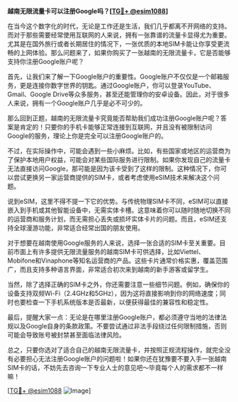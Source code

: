 **越南无限流量卡可以注册Google吗？[[TG💪+ @esim1088](https://t.me/s/esim1088)]**

在当今这个数字化的时代，无论是工作还是生活，我们几乎都离不开网络的支持。而对于那些需要经常使用互联网的人来说，拥有一张靠谱的流量卡显得尤为重要。尤其是在国外旅行或者长期居住的情况下，一张优质的本地SIM卡能让你享受更流畅的上网体验。那么问题来了，如果你购买了一张越南的无限流量卡，它是否能够支持你注册Google账户呢？

首先，让我们来了解一下Google账户的重要性。Google账户不仅仅是一个邮箱服务，更是连接你数字世界的钥匙。通过Google账户，你可以登录YouTube、Gmail、Google Drive等众多服务，甚至还能管理你的安卓设备。因此，对于很多人来说，拥有一个Google账户几乎是必不可少的。

那么回到正题，越南的无限流量卡究竟能否帮助我们成功注册Google账户呢？答案是肯定的！只要你的手机卡能够正常连接到互联网，并且没有被限制访问Google的服务，理论上你是完全可以注册Google账户的。

不过，在实际操作中，可能会遇到一些小麻烦。比如，有些国家或地区的运营商为了保护本地用户权益，可能会对某些国际服务进行限制。如果你发现自己的流量卡无法直接访问Google，那可能是因为该卡受到了这样的限制。这种情况下，你可以尝试更换另一家运营商提供的SIM卡，或者考虑使用eSIM技术来解决这个问题。

说到eSIM，这里不得不提一下它的优势。与传统物理SIM卡不同，eSIM可以直接嵌入到手机或其他智能设备中，无需实体卡槽。这意味着你可以随时随地切换不同的运营商和服务计划，而无需担心丢失或损坏实体卡片的问题。而且，eSIM还支持全球漫游功能，非常适合经常出国的朋友使用。

对于想要在越南使用Google服务的人来说，选择一张合适的SIM卡至关重要。目前市面上有许多提供无限流量服务的越南SIM卡可供选择，比如Viettel、Mobifone和Vinaphone等知名运营商的产品。这些卡片通常价格实惠，覆盖范围广，而且支持多种语言界面，非常适合初次来到越南的新手游客或留学生。

当然，除了选择正确的SIM卡之外，你还需要注意一些细节问题。例如，确保你的设备支持双频Wi-Fi（2.4GHz和5GHz），因为这将直接影响到你的网络速度；同时也要检查一下手机系统版本是否最新，以便获得最佳的兼容性和稳定性。

最后，提醒大家一点：无论是在哪里注册Google账户，都必须遵守当地的法律法规以及Google自身的条款政策。不要尝试通过非法手段绕过任何限制措施，否则可能会导致账号被封禁甚至面临法律风险。

总之，只要你选对了适合自己的越南无限流量卡，并按照正规流程操作，就完全没有必要担心无法注册Google账户的问题啦！如果你还在犹豫要不要入手一张越南SIM卡的话，不妨先去咨询一下专业人士的意见吧～毕竟每个人的需求都不一样嘛！

[[TG💪+ @esim1088](https://t.me/s/esim1088) ![Image](https://i.postimg.cc/4NQfJmqS/Snipaste-2025-05-13-00-14-12.png)]
